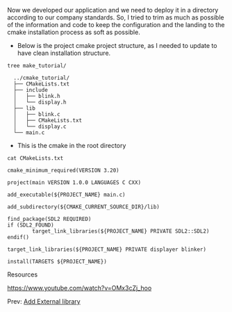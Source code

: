 Now we developed our application and we need to deploy it in a directory according to our company standards. So, I tried to trim as much as possible of the information and code to keep the configuration and the landing to the cmake installation process as soft as possible.

- Below is the project cmake project structure, as I needed to update to have clean installation structure.

`tree make_tutorial/`
```
  ../cmake_tutorial/
  ├── CMakeLists.txt
  ├── include
  │   ├── blink.h
  │   └── display.h
  ├── lib
  │   ├── blink.c
  │   ├── CMakeLists.txt
  │   └── display.c
  └── main.c
```

- This is the cmake in the root directory

`cat CMakeLists.txt`

  ```
  cmake_minimum_required(VERSION 3.20)
  
  project(main VERSION 1.0.0 LANGUAGES C CXX)
  
  add_executable(${PROJECT_NAME} main.c)
  
  add_subdirectory(${CMAKE_CURRENT_SOURCE_DIR}/lib)
  
  find_package(SDL2 REQUIRED)
  if (SDL2_FOUND)
          target_link_libraries(${PROJECT_NAME} PRIVATE SDL2::SDL2)
  endif()
  
  target_link_libraries(${PROJECT_NAME} PRIVATE displayer blinker)
  
  install(TARGETS ${PROJECT_NAME})
  ```


Resources

https://www.youtube.com/watch?v=OMx3cZj_hoo

Prev: [Add External library](04-external_lib.md)                                                                                       
